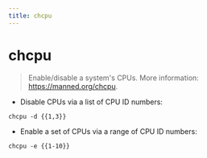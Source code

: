 ```yaml
---
title: chcpu
---
```

# chcpu

> Enable/disable a system's CPUs.
> More information: <https://manned.org/chcpu>.

- Disable CPUs via a list of CPU ID numbers:

`chcpu -d {{1,3}}`

- Enable a set of CPUs via a range of CPU ID numbers:

`chcpu -e {{1-10}}`
